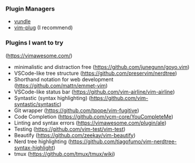 ### Plugin Managers
- [vundle](https://github.com/VundleVim/Vundle.vim)
- [vim-plug](https://github.com/junegunn/vim-plug/) (I recommend)

### Plugins I want to try
(https://vimawesome.com/)
- minimalistic and distraction free (https://github.com/junegunn/goyo.vim)
- VSCode-like tree structure (https://github.com/preservim/nerdtree)
- Shorthand notation for web development (https://github.com/mattn/emmet-vim)
- VSCode-like status bar (https://github.com/vim-airline/vim-airline)
- Syntastic (syntax highlighting) (https://github.com/vim-syntastic/syntastic)
- Git wrapper (https://github.com/tpope/vim-fugitive)
- Code Completion (https://github.com/ycm-core/YouCompleteMe)
- Linting and syntax errors (https://vimawesome.com/plugin/ale)
- Testing (https://github.com/vim-test/vim-test)
- Beautify (https://github.com/zeekay/vim-beautify)
- Nerd tree highlighting (https://github.com/tiagofumo/vim-nerdtree-syntax-highlight)
- tmux (https://github.com/tmux/tmux/wiki)
